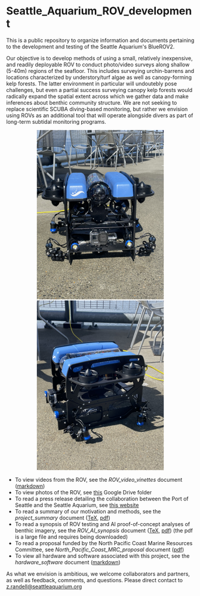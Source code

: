 # Seattle_Aquarium_ROV_development
This is a public repository to organize information and documents pertaining to the development and testing of the Seattle Aquarium's BlueROV2.

Our objective is to develop methods of using a small, relatively inexpensive, and readily deployable ROV to conduct photo/video surveys along shallow (5-40m) regions of the seafloor. This includes surveying urchin-barrens and locations characterized by understory/turf algae as well as canopy-forming kelp forests. The latter environment in particular will undoutebly pose challenges, but even a partial success surveying canopy kelp forests would radically expand the spatial extent across which we gather data and make inferences about benthic community structure. We are not seeking to replace scientific SCUBA diving-based monitoring, but rather we envision using ROVs as an additional tool that will operate alongside divers as part of long-term subtidal monitoring programs. 

<p align="center">
  <img src="photos/image_1.jpg" width="340" />
  <img src="photos/image_3.jpg" width="340" />
</p>

* To view videos from the ROV, see the _ROV_video_vinettes_ document ([markdown](https://github.com/zhrandell/Seattle_Aquarium_ROV_development/blob/main/ROV_videos.md))
* To view photos of the ROV, see [this](https://drive.google.com/drive/folders/1f--MS3UWWd0GPid-CwgvD2KQ-q4D7zgT?usp=sharing) Google Drive folder
* To read a press release detailing the collaboration between the Port of Seattle and the Seattle Aquarium, see [this website](https://www.portseattle.org/news/port-seattle-and-seattle-aquarium-collaborate-restore-kelp-forests-elliott-bay)
* To read a summary of our motivation and methods, see the _project_summary_ document ([TeX](https://github.com/zhrandell/Seattle_Aquarium_ROV_development/blob/main/documents/project_summary/CCR_summary_document.tex), [pdf](https://github.com/zhrandell/Seattle_Aquarium_ROV_development/blob/main/documents/project_summary/CCR_summary_document.pdf))
* To read a synopsis of ROV testing and AI proof-of-concept analyses of benthic imagery, see the _ROV_AI_synopsis_ document ([TeX](https://github.com/zhrandell/Seattle_Aquarium_ROV_development/blob/main/documents/ROV_AI_synopsis/ROV_AI_synopsis.tex), [pdf](https://github.com/zhrandell/Seattle_Aquarium_ROV_development/blob/main/documents/ROV_AI_synopsis/ROV_AI_synopsis.pdf)) (the pdf is a large file and requires being downloaded)
* To read a proposal funded by the North Pacific Coast Marine Resources Committee, see _North_Pacific_Coast_MRC_proposal_ document ([pdf](https://github.com/zhrandell/Seattle_Aquarium_ROV_development/blob/main/documents/North_Pacific_Coast_MRC_proposal/ROV_pilotStudy_NPC-MRC_proposal%2021-23.pdf)) 
* To view all hardware and software associated with this project, see the _hardware_software_ document ([markdown](https://github.com/zhrandell/Seattle_Aquarium_ROV_development/blob/main/documents/hardware_software.md))

As what we envision is ambitious, we welcome collaborators and partners, as well as feedback, comments, and questions. Please direct contact to z.randell@seattleaquarium.org

